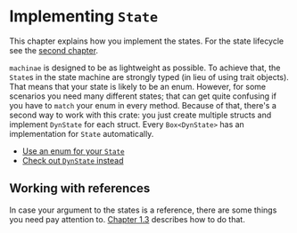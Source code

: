# Implementing `State`

This chapter explains how you implement the states.
For the state lifecycle see the [second chapter][se].

[se]: ./02_methods.html

`machinae` is designed to be as lightweight as possible.
To achieve that, the `State`s in the state machine are strongly
typed (in lieu of using trait objects). That means that your
state is likely to be an enum. However, for some scenarios you
need many different states; that can get quite confusing if
you have to `match` your enum in every method. Because of that,
there's a second way to work with this crate: you just create multiple
structs and implement `DynState` for each struct. Every `Box<DynState>`
has an implementation for `State` automatically.

* [Use an enum for your `State`][en]
* [Check out `DynState` instead][dy]

[en]: ./01_state/01_enum.html
[dy]: ./01_state/02_dyn.html

## Working with references

In case your argument to the states is a reference, there are
some things you need pay attention to. [Chapter 1.3][ch] describes
how to do that.

[ch]: ./01_state/03_ref.html
